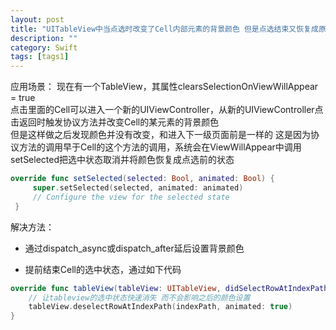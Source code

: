 ```yaml
---
layout: post
title: "UITableView中当点选时改变了Cell内部元素的背景颜色 但是点选结束又恢复成原来的颜色的原因和解决方法"
description: ""
category: Swift
tags: [tags1]
---
```


应用场景：
现在有一个TableView，其属性clearsSelectionOnViewWillAppear = true   
点击里面的Cell可以进入一个新的UIViewController，从新的UIViewController点击返回时触发协议方法并改变Cell的某元素的背景颜色  
但是这样做之后发现颜色并没有改变，和进入下一级页面前是一样的
这是因为协议方法的调用早于Cell的这个方法的调用，系统会在ViewWillAppear中调用setSelected把选中状态取消并将颜色恢复成点选前的状态

```swift
override func setSelected(selected: Bool, animated: Bool) {
     super.setSelected(selected, animated: animated)
     // Configure the view for the selected state
 }
```

解决方法：

* 通过dispatch_async或dispatch_after延后设置背景颜色

* 提前结束Cell的选中状态，通过如下代码

```swift
override func tableView(tableView: UITableView, didSelectRowAtIndexPath indexPath: NSIndexPath) {
    // 让tableview的选中状态快速消失 而不会影响之后的颜色设置
    tableView.deselectRowAtIndexPath(indexPath, animated: true)
}
```
